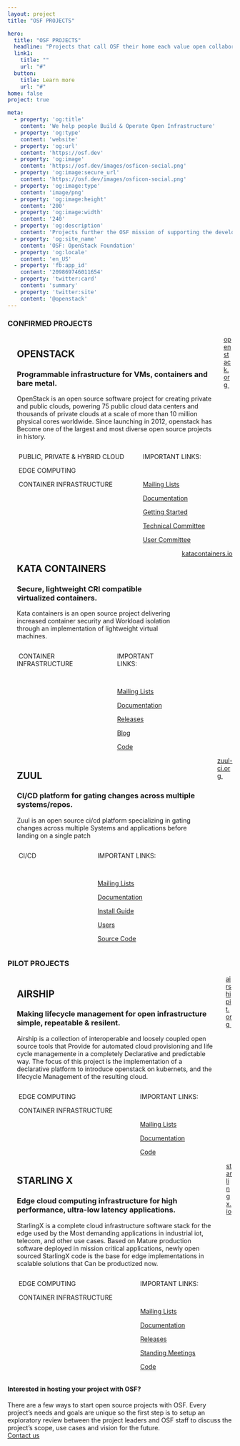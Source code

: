 ```yaml
---
layout: project
title: "OSF PROJECTS"

hero:
  title: "OSF PROJECTS"
  headline: "Projects that call OSF their home each value open collaboration and exemplify the Four Opens (source, design, development, community). All of our project have a strategic focus, vision & scope that furthers the OSF mission of supporting the development and adoption of production infrastructure with open source components."
  link1:
    title: ""
    url: "#"
  button:
    title: Learn more
    url: "#"
home: false
project: true

meta:
  - property: 'og:title'
    content: 'We help people Build & Operate Open Infrastructure'
  - property: 'og:type'
    content: 'website'
  - property: 'og:url'
    content: 'https://osf.dev'
  - property: 'og:image'
    content: 'https://osf.dev/images/osficon-social.png'
  - property: 'og:image:secure_url'
    content: 'https://osf.dev/images/osficon-social.png'
  - property: 'og:image:type'
    content: 'image/png'
  - property: 'og:image:height'
    content: '200'
  - property: 'og:image:width'
    content: '240'
  - property: 'og:description'
    content: 'Projects further the OSF mission of supporting the development and adoption of production infrastructure with open source components.'
  - property: 'og:site_name'
    content: 'OSF: OpenStack Foundation'
  - property: 'og:locale'
    content: 'en_US'
  - property: 'fb:app_id'
    content: '209869746011654'
  - property: 'twitter:card'
    content: 'summary'
  - property: 'twitter:site'
    content: '@openstack'
---
```


<section class="projects-s1-main container">

  <h3 class="itemtitle">CONFIRMED PROJECTS</h3>

  <div class="projects-s1-container columns">
    <img src="/images/projects/logo1.svg" alt="" class="column is-2 projetcs-s1-container-child">
    <div class="projetcs-s1-container-child column is-6 is-full-mobile">
        <h2>OPENSTACK</h2>
        <h3>Programmable infrastructure for VMs, containers and bare metal.</h3>
        <p>OpenStack is an open source software project for creating private and public clouds,
        powering 75 public cloud data centers and thousands of private clouds at a scale of more than 10 million physical cores worldwide. Since launching in 2012, openstack has Become one of 
        the largest and most diverse open source projects in history.</p>
        <div class="columns">
            <div class="column">
                <p><img src="/images/home/icon5.svg" alt=""> PUBLIC, PRIVATE &amp; HYBRID CLOUD</p>
                <p><img src="/images/home/icon1.svg" alt=""> EDGE COMPUTING</p>
                <p><img src="/images/home/icon3.svg" alt=""> CONTAINER INFRASTRUCTURE</p>
            </div>
            <div class="column">
            <p>IMPORTANT LINKS:</p><br/>
            <p><a href="http://lists.openstack.org/cgi-bin/mailman/listinfo">Mailing Lists</a></p>
            <p><a href="https://docs.openstack.org">Documentation</a></p>
            <p><a href="https://www.openstack.org/software/start/">Getting Started</a></p>
            <p><a href="https://www.openstack.org/foundation/tech-committee/">Technical Committee</a></p>
            <p><a href="https://www.openstack.org/foundation/user-committee/">User Committee</a></p>
            </div>
        </div>        
    </div>
    <div class="projetcs-s1-container-child column is-4">
      <a href="https://www.openstack.org" class="button button-red">
        <span>openstack.org <img src="/images/symbols/arrow-left.svg" alt="" /></span>
      </a>
    </div>
  </div>
  <div class="projects-s1-container columns">
    <img src="/images/projects/logo3.svg" alt="" class="column is-2 projetcs-s1-container-child">
    <div class="projetcs-s1-container-child column is-6 is-full-mobile">
        <h2>KATA CONTAINERS</h2>
        <h3 id="projects-s3-h3">Secure, lightweight CRI compatible virtualized containers.</h3>
        <p>Kata containers is an open source project delivering increased container security and Workload isolation through an implementation of lightweight virtual machines.</p>
        <div class="columns">
            <div class="column">
                <p><img src="/images/home/icon3.svg" alt=""> CONTAINER INFRASTRUCTURE</p>
            </div>
            <div class="column">
            <p>IMPORTANT LINKS:</p><br/>
            <p><a href="http://lists.katacontainers.io/cgi-bin/mailman/listinfo">Mailing Lists</a></p>
            <p><a href="https://katacontainers.io/docs/">Documentation</a></p>
            <p><a href="https://github.com/kata-containers/runtime/releases/">Releases</a></p>
            <p><a href="https://katacontainers.io/community/">Blog</a></p>
            <p><a href="https://github.com/kata-containers">Code</a></p>
            </div>
        </div>        
    </div>
    <div class="projetcs-s1-container-child">
        <a href="https://katacontainers.io" class="button button-red"  id="projects-s3-btn">
            <span>katacontainers.io <img src="/images/symbols/arrow-left.svg" alt="" /></span>
        </a>
    </div>
  </div>

  <div class="projects-s1-container columns">
    <img src="/images/projects/logo5.svg" alt="" class="column is-2 projetcs-s1-container-child">
    <div class="projetcs-s1-container-child column is-6 is-full-mobile">
        <h2>ZUUL</h2>
        <h3 id="projects-s5-h3">CI/CD platform for gating changes across multiple systems/repos.</h3>
        <p>Zuul is an open source ci/cd platform specializing in gating changes across multiple Systems and applications before landing on a single patch</p>
        <div class="columns">
            <div class="column">
                <p><img src="/images/home/icon2.svg" alt=""> CI/CD</p>
            </div>
            <div class="column">
            <p>IMPORTANT LINKS:</p><br/>
            <p><a href="http://lists.zuul-ci.org/cgi-bin/mailman/listinfo">Mailing Lists</a></p>
            <p><a href="https://zuul-ci.org/docs/">Documentation</a></p>
            <p><a href="https://pypi.org/project/zuul/">Install Guide</a></p> 
            <p><a href="https://zuul-ci.org/users.html">Users</a></p> 
            <p><a href="https://git.zuul-ci.org/">Source Code</a></p>
            </div>
        </div>        
    </div>
    <div class="projetcs-s1-container-child column is-4">
        <a href="https://zuul-ci.org/" class="button button-red"  id="projects-s5-btn">
            <span>zuul-ci.org <img src="/images/symbols/arrow-left.svg" alt="" /></span>
        </a>
    </div>
  </div>

  <h3 class="itemtitle">PILOT PROJECTS</h3>

  <div class="projects-s1-container columns">
      <img src="/images/projects/logo2.svg" alt="" class="column is-2 projetcs-s1-container-child">
      <div class="projetcs-s1-container-child column is-6 is-full-mobile">
          <h2>AIRSHIP</h2>
          <h3 id="projects-s2-h3">Making lifecycle management for open infrastructure simple, repeatable & resilent.</h3>
          <p>Airship is a collection of interoperable and loosely coupled open source tools that Provide for automated cloud provisioning and life cycle managemente in a completely Declarative and predictable way. The focus of this project is the implementation of a declarative platform to introduce openstack on kubernets, and the lifecycle Management of the resulting cloud.</p>
          <div class="columns">
              <div class="column">
                  <p><img src="/images/home/icon1.svg" alt=""> EDGE COMPUTING</p>
                  <p><img src="/images/home/icon3.svg" alt=""> CONTAINER INFRASTRUCTURE</p>
              </div>
              <div class="column">
              <p>IMPORTANT LINKS:</p><br/>
              <p><a href="http://lists.airshipit.org/cgi-bin/mailman/listinfo">Mailing Lists</a></p>
              <p><a href="https://airship-treasuremap.readthedocs.io/en/latest/">Documentation</a></p>
              <p><a href="https://git.airshipit.org/cgit">Code</a></p>
              </div>
          </div>        
      </div>
      <div class="projetcs-s1-container-child column is-4">
          <a href="https://airshipit.org" class="button button-red" id="projects-s2-btn">
              <span>airshipit.org <img src="/images/symbols/arrow-left.svg" alt="" /></span>
         </a>
      </div>
  </div>

  <div class="projects-s1-container columns">
      <img src="/images/projects/logo4.svg" alt="" class="column is-2 projetcs-s1-container-child">
      <div class="projetcs-s1-container-child column is-6 is-full-mobile">
          <h2>STARLING X</h2>
          <h3 id="projects-s4-h3">Edge cloud computing infrastructure for high performance, ultra-low latency applications.</h3>
          <p>StarlingX is a complete cloud infrastructure software stack for the edge used by the Most demanding applications in industrial iot, telecom, and other use cases. Based on Mature production software deployed in mission critical applications, newly open sourced StarlingX code is the base for edge implementations in scalable solutions that Can be productized now.</p>
          <div class="columns">
              <div class="column">
                  <p><img src="/images/home/icon1.svg" alt=""> EDGE COMPUTING</p>
                  <p><img src="/images/home/icon3.svg" alt=""> CONTAINER INFRASTRUCTURE</p>
              </div>
              <div class="column">
              <p>IMPORTANT LINKS:</p><br/>
              <p><a href="http://lists.starlingx.io/">Mailing Lists</a></p>
              <p><a href="https://wiki.openstack.org/wiki/StarlingX">Documentation</a></p>
              <p><a href="https://wiki.openstack.org/wiki/StarlingX#Releases">Releases</a></p>
              <p><a href="https://wiki.openstack.org/wiki/StarlingX/Meetings">Standing Meetings</a></p>
              <p><a href="https://git.starlingx.io/cgit">Code</a></p>
              </div>
          </div>        
      </div>
      <div class="projetcs-s1-container-child column is-4">
          <a href="https://starlingx.io" class="button button-red"  id="projects-s4-btn">
            <span>starlingx.io <img src="/images/symbols/arrow-left.svg" alt="" /></span>
          </a>
      </div>
  </div>
</section>

<section class="projects-s2-main">
  <div class="container">
    <h4 class="itemtitle">Interested in hosting your project with OSF? </h4>
    <div class="fix-h5">There are a few ways to start open source projects with OSF. Every project’s needs and goals are unique so the first step is to setup an exploratory review between the project leaders and OSF staff to discuss the project’s scope, use cases and vision for the future.</div>
    <a href="mailto:info@openstack.org" class="button button-red">
        <span>Contact us</span>
    </a>
  </div>
</section>
